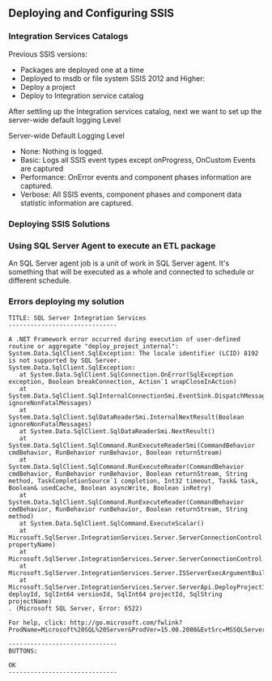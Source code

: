 ## Deploying and Configuring SSIS
### Integration Services Catalogs
Previous SSIS versions:
-   Packages are deployed one at a time
-   Deployed to msdb or file system
SSIS 2012 and Higher:
-   Deploy a project
-   Deploy to Integration service catalog

After settling up the Integration services catalog, next we want to set up the server-wide default logging Level

Server-wide Default Logging Level
-   None: Nothing is logged.
-   Basic: Logs all SSIS event types except onProgress, OnCustom Events are captured
-   Performance: OnError events and component phases information are captured.
-   Verbose: All SSIS events, component phases and component data statistic information are captured.

### Deploying SSIS Solutions

### Using SQL Server Agent to execute an ETL package
An SQL Server agent job is a unit of work in SQL Server agent. It's something that will be executed as a whole and connected to schedule or different schedule.

### Errors deploying my solution

```
TITLE: SQL Server Integration Services
------------------------------

A .NET Framework error occurred during execution of user-defined routine or aggregate "deploy_project_internal": 
System.Data.SqlClient.SqlException: The locale identifier (LCID) 8192 is not supported by SQL Server.
System.Data.SqlClient.SqlException: 
   at System.Data.SqlClient.SqlConnection.OnError(SqlException exception, Boolean breakConnection, Action`1 wrapCloseInAction)
   at System.Data.SqlClient.SqlInternalConnectionSmi.EventSink.DispatchMessages(Boolean ignoreNonFatalMessages)
   at System.Data.SqlClient.SqlDataReaderSmi.InternalNextResult(Boolean ignoreNonFatalMessages)
   at System.Data.SqlClient.SqlDataReaderSmi.NextResult()
   at System.Data.SqlClient.SqlCommand.RunExecuteReaderSmi(CommandBehavior cmdBehavior, RunBehavior runBehavior, Boolean returnStream)
   at System.Data.SqlClient.SqlCommand.RunExecuteReader(CommandBehavior cmdBehavior, RunBehavior runBehavior, Boolean returnStream, String method, TaskCompletionSource`1 completion, Int32 timeout, Task& task, Boolean& usedCache, Boolean asyncWrite, Boolean inRetry)
   at System.Data.SqlClient.SqlCommand.RunExecuteReader(CommandBehavior cmdBehavior, RunBehavior runBehavior, Boolean returnStream, String method)
   at System.Data.SqlClient.SqlCommand.ExecuteScalar()
   at Microsoft.SqlServer.IntegrationServices.Server.ServerConnectionControl.GetServerProperty(String propertyName)
   at Microsoft.SqlServer.IntegrationServices.Server.ServerConnectionControl.GetSchemaVersion()
   at Microsoft.SqlServer.IntegrationServices.Server.ISServerExecArgumentBuilder.ToString()
   at Microsoft.SqlServer.IntegrationServices.Server.ServerApi.DeployProjectInternal(SqlInt64 deployId, SqlInt64 versionId, SqlInt64 projectId, SqlString projectName)
. (Microsoft SQL Server, Error: 6522)

For help, click: http://go.microsoft.com/fwlink?ProdName=Microsoft%20SQL%20Server&ProdVer=15.00.2080&EvtSrc=MSSQLServer&EvtID=6522&LinkId=20476

------------------------------
BUTTONS:

OK
------------------------------

```